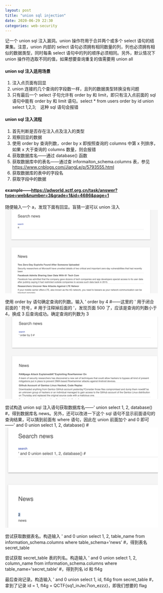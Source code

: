 ```yaml
---
layout: post
title: "union sql injection"
date: 2020-06-29 22:30
categories: web-security
---
```


记一个 union sql 注入漏洞。union 操作符用于合并两个或多个 select 语句的结果集。注意，union 内部的 select 语句必须拥有相同数量的列，列也必须拥有相似的数据类型，同时每条 select 语句中的列的顺序必须相同。另外，默认情况下 union 操作符选取不同的值，如果想要查询重复的值需要用 union all

#### union sql 注入适用场景

1. 注入点页面有回显
2. union 连接的几个查询的字段数一样，且列的数据类型转换没有问题
3. 只有最后一个 select 子句允许有 order by 和 limit，即只有注入点前面的 sql 语句中能有 order by 和 limit 语句。select * from users order by id union select 1,2,3; 这种 sql 语句会报错

#### union sql 注入流程

1. 首先判断是否存在注入点及注入的类型
2. 观察回显的数据
3. 使用 order by 查询列数，order by x 即按照查询的 columns 中第 x 列排序，如果 x 大于查询的 columns 数量，则会报错
4. 获取数据库名——通过 database() 函数
5. 获取数据库中的表名——通过查 informaiton_schema.columns 表，参见 https://www.cnblogs.com/JiangLe/p/5793555.html
6. 获取数据库的表中的字段名
7. 获取字段中的数据

#### example——https://adworld.xctf.org.cn/task/answer?type=web&number=3&grade=1&id=4686&page=1

随便输入一个 a，发现下面有回显。盲猜一波可以 union 注入
![union-sql-injection-1](/images/union-sql-injection-1.png)

使用 order by 语句确定查询的列数。输入 ' order by 4 #——这里的 ' 用于闭合前面的 ' 符号，# 用于注释掉后面的 '，发现页面 500 了，应该是查询的列数小于 4，换成 3 后查询成功。确定查询的列数为 3
![union-sql-injection-2](/images/union-sql-injection-2.png)

尝试构造 union sql 注入语句获取数据库名——' union select 1, 2, database() #，得到数据库名 news。另外，还可以改进一下这个 sql 语句不显示前面语句的查询结果，可以猜到前面有 where 语句，因此在 union 前面加个 and 0 即可——' and 0 union select 1, 2, database() #
![union-sql-injection-3](/images/union-sql-injection-3.png)


尝试获取数据表名。构造输入 ' and 0 union select 1, 2, table_name from information_schema.columns where table_schema='news' #，得到表名 secret_table


尝试获取 secret_table 表的列名。构造输入 ' and 0 union select 1, 2, column_name from information_schema.columns where table_name='secret_table' #，得到列名 id 和 fl4g


最后查询记录。构造输入 ' and 0 union select 1, id, fl4g from secret_table #，拿到了记录 id = 1, fl4g = QCTF{sq1_inJec7ion_ezzz}，即我们想要的 flag


